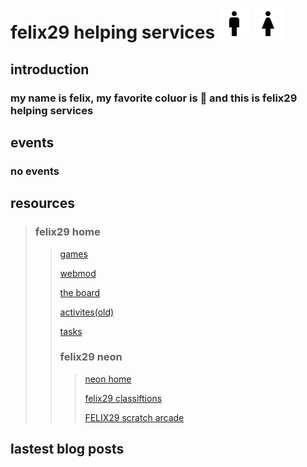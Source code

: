 # felix29 helping services ![male](/outline_man_black_24dp.png) ![female](/outline_woman_black_24dp.png)
## introduction
### my name is felix, my favorite coluor is 🔵 and this is felix29 helping services
## events
### no events
## **resources**
>### felix29 home
>>[games](https://dinosaur23.github.io/play/)
>>
>>[webmod](https://dinosaur23.github.io/webmod)
>>
>>[the board](https://dinosaur23.github.io/board/)
>>
>>[activites(old)](https://sites.google.com/view/felix29/activites)
>>
>>[tasks](https://dinosaur23.github.io/tasks/)
>>
>>### felix29 neon
>>>[neon  home](https://sites.google.com/view/felix29n/page_1)
>>>
>>>[felix29 classiftions](https://drive.google.com/file/d/1isNwBvb5IDdSbobvAq9wTbvSw40F25uC/view?usp=sharing)
>>>
>>>[FELIX29 scratch arcade](https://scratch.mit.edu/studios/30149284)

## lastest blog posts
<!-- BLOG-POST-LIST:START -->
<!-- BLOG-POST-LIST:END -->
<head>
<link rel="shortcut icon" type="image/x-icon" href="favicon.ico">
</head>
